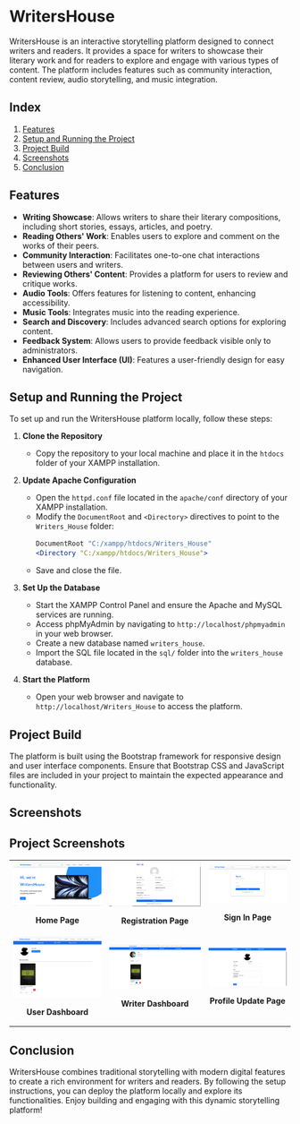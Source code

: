 # WritersHouse

WritersHouse is an interactive storytelling platform designed to connect writers and readers. It provides a space for writers to showcase their literary work and for readers to explore and engage with various types of content. The platform includes features such as community interaction, content review, audio storytelling, and music integration.

## Index

1. [Features](#features)
2. [Setup and Running the Project](#setup-and-running-the-project)
3. [Project Build](#project-build)
4. [Screenshots](#screenshots)
5. [Conclusion](#conclusion)

## Features

- **Writing Showcase**: Allows writers to share their literary compositions, including short stories, essays, articles, and poetry.
- **Reading Others' Work**: Enables users to explore and comment on the works of their peers.
- **Community Interaction**: Facilitates one-to-one chat interactions between users and writers.
- **Reviewing Others' Content**: Provides a platform for users to review and critique works.
- **Audio Tools**: Offers features for listening to content, enhancing accessibility.
- **Music Tools**: Integrates music into the reading experience.
- **Search and Discovery**: Includes advanced search options for exploring content.
- **Feedback System**: Allows users to provide feedback visible only to administrators.
- **Enhanced User Interface (UI)**: Features a user-friendly design for easy navigation.

## Setup and Running the Project

To set up and run the WritersHouse platform locally, follow these steps:

1. **Clone the Repository**
   - Copy the repository to your local machine and place it in the `htdocs` folder of your XAMPP installation.

2. **Update Apache Configuration**
   - Open the `httpd.conf` file located in the `apache/conf` directory of your XAMPP installation.
   - Modify the `DocumentRoot` and `<Directory>` directives to point to the `Writers_House` folder:
     ```apache
     DocumentRoot "C:/xampp/htdocs/Writers_House"
     <Directory "C:/xampp/htdocs/Writers_House">
     ```
   - Save and close the file.

3. **Set Up the Database**
   - Start the XAMPP Control Panel and ensure the Apache and MySQL services are running.
   - Access phpMyAdmin by navigating to `http://localhost/phpmyadmin` in your web browser.
   - Create a new database named `writers_house`.
   - Import the SQL file located in the `sql/` folder into the `writers_house` database.

4. **Start the Platform**
   - Open your web browser and navigate to `http://localhost/Writers_House` to access the platform.

## Project Build

The platform is built using the Bootstrap framework for responsive design and user interface components. Ensure that Bootstrap CSS and JavaScript files are included in your project to maintain the expected appearance and functionality.

## Screenshots
## Project Screenshots

<table>
  <tr">
    <td>
      <img src="./images/Homepage.png" alt="Home Page" width="350"/>
      <p align="center"><b>Home Page</b></p>
    </td>
    <td>
      <img src="./images/RegistrationPage.png" alt="Registration Page" width="350"/>
      <p align="center"><b>Registration Page</b></p>
    </td>
    <td>
      <img src="./images/LoginPage.png" alt="Sign In Page" width="350"/>
      <p align="center"><b>Sign In Page</b></p>
    </td>
  </tr>
  <tr>
    <td>
      <img src="./images/UserDashboard.png" alt="User Dashboard" width="350"/>
      <p align="center"><b>User Dashboard</b></p>
    </td>
    <td>
      <img src="./images/WritersDashboard.png" alt="Writer Dashboard" width="350"/>
      <p align="center"><b>Writer Dashboard</b></p>
    </td>
    <td>
      <img src="./images/UpdateProfile.png" alt="Profile Update Page" width="350"/>
      <p align="center"><b>Profile Update Page</b></p>
    </td>
  </tr>
</table>



## Conclusion

WritersHouse combines traditional storytelling with modern digital features to create a rich environment for writers and readers. By following the setup instructions, you can deploy the platform locally and explore its functionalities. Enjoy building and engaging with this dynamic storytelling platform!

